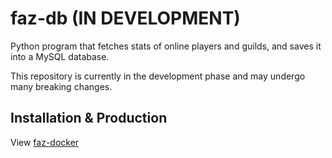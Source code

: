 # faz-db (IN DEVELOPMENT)

Python program that fetches stats of online players and guilds, and saves it into a MySQL database.

This repository is currently in the development phase and may undergo many breaking changes.

## Installation & Production

View [faz-docker](https://github.com/FAZuH/faz-docker)
